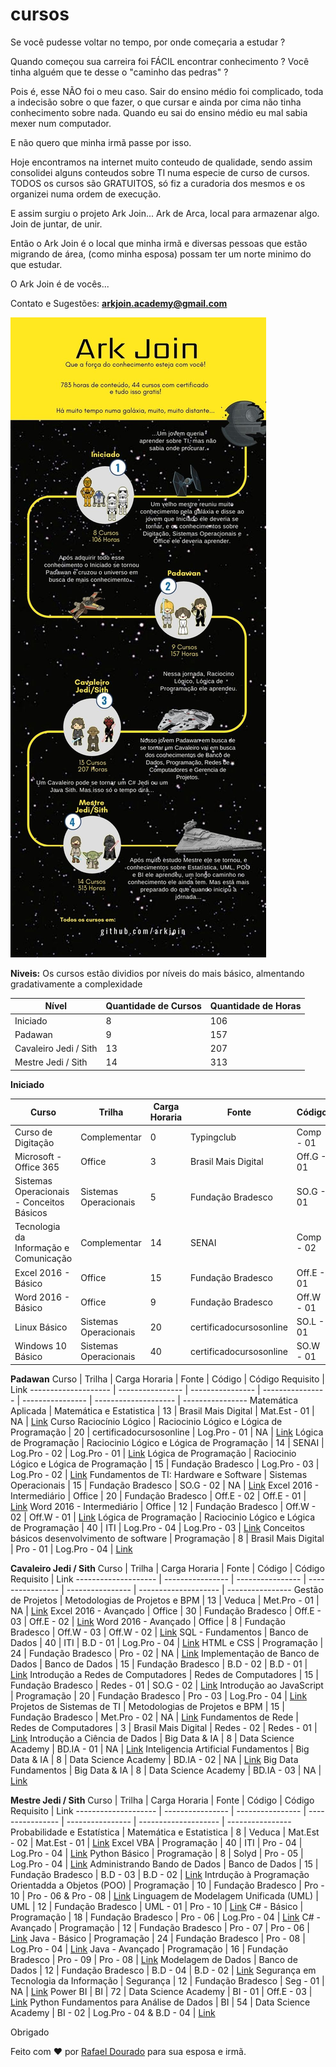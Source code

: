 # cursos

Se você pudesse voltar no tempo, por onde começaria a estudar ?

Quando começou sua carreira foi FÁCIL encontrar conhecimento ? Você tinha alguém que te desse o "caminho das pedras" ?

Pois é, esse NÃO foi o meu caso. Sair do ensino médio foi complicado, toda a indecisão sobre o que fazer, o que cursar e ainda por cima não tinha conhecimento sobre nada. Quando eu sai do ensino médio eu mal sabia mexer num computador.

E não quero que minha irmã passe por isso.

Hoje encontramos na internet muito conteudo de qualidade, sendo assim consolidei alguns conteudos sobre TI numa especie de curso de cursos. TODOS os cursos são GRATUITOS, só fiz a curadoria dos mesmos e os organizei numa ordem de execução.

E assim surgiu o projeto Ark Join...
Ark de Arca, local para armazenar algo.
Join de juntar, de unir.

Então o Ark Join é o local que minha irmã e diversas pessoas que estão migrando de área, (como minha esposa) possam ter um norte minimo do que estudar.


O Ark Join é de vocês...

Contato e Sugestões: **arkjoin.academy@gmail.com** 


![GitHub Logo](/imagens/Infografico.jpg)

**Niveis:**
Os cursos estão dividios por níveis do mais básico, almentando gradativamente a complexidade

Nível | Quantidade de Cursos | Quantidade de Horas
-------------------- | ---------------- | ----------------
Iniciado | 8 | 106
Padawan | 9 | 157
Cavaleiro Jedi / Sith | 13 | 207
Mestre Jedi / Sith | 14 | 313

**Iniciado**

Curso | Trilha | Carga Horaria | Fonte | Código | Código Requisito | Link
-------------------- | ---------------- | ---------------- | ---------------- | ---------------- | -------------------- |  ----------------
Curso de Digitação | Complementar | 0 | Typingclub | Comp - 01 | NA | [Link](https://www.typingclub.com/sportal/program-21.game)
Microsoft - Office 365 | Office | 3 | Brasil Mais Digital | Off.G - 01 | NA | [Link](http://www.brasilmaisdigital.org.br/index.php/pt-br/cursos-online/2017-05-23-17-40-54/51-microsoft-office-365/preview)
Sistemas Operacionais - Conceitos Básicos | Sistemas Operacionais | 5 | Fundação Bradesco | SO.G - 01 | NA | [Link](https://www.ev.org.br/cursos/sistemas-operacionais-conceitos-basicos)
Tecnologia da Informação e Comunicação | Complementar | 14 | SENAI | Comp - 02 | NA | [Link](http://www.ead.ms.senai.br/cursos/iniciacao_profissional/?c=Tecnologia_da_Informa%C3%A7%C3%A3o_e_Comunica%C3%A7%C3%A3o&id=16)
Excel 2016 - Básico | Office | 15 | Fundação Bradesco | Off.E - 01 | NA | [Link](https://www.ev.org.br/cursos/microsoft-excel-2016-basico)
Word 2016 - Básico | Office | 9 | Fundação Bradesco | Off.W - 01 | NA | [Link](https://www.ev.org.br/cursos/microsoft-word-2016-basico)
Linux Básico | Sistemas Operacionais | 20 | certificadocursosonline | SO.L - 01 | NA | [Link](https://certificadocursosonline.com/cursos/curso-de-linux-basico/)
Windows 10 Básico | Sistemas Operacionais | 40 | certificadocursosonline | SO.W - 01 | NA | [Link](https://certificadocursosonline.com/cursos/curso-de-windows-10/)


**Padawan**
Curso | Trilha | Carga Horaria | Fonte | Código | Código Requisito | Link
-------------------- | ---------------- | ---------------- | ---------------- | ---------------- | -------------------- |  ----------------
Matemática Aplicada | Matemática e Estatistica | 13 | Brasil Mais Digital | Mat.Est - 01 | NA | [Link](http://www.brasilmaisdigital.org.br/index.php/pt-br/cursos-online/2017-05-23-17-40-54/35-matematica-aplicada/preview)
Curso Raciocínio Lógico | Raciocinio Lógico e Lógica de Programação | 20 | certificadocursosonline | Log.Pro - 01 | NA | [Link](https://certificadocursosonline.com/cursos/curso-de-raciocinio-logico/)
Lógica de Programação | Raciocinio Lógico e Lógica de Programação | 14 | SENAI | Log.Pro - 02 | Log.Pro - 01 | [Link](http://www.ead.ms.senai.br/cursos/iniciacao_profissional/?c=L%C3%B3gica_de_Programa%C3%A7%C3%A3o&id=11)
Lógica de Programação | Raciocinio Lógico e Lógica de Programação | 15 | Fundação Bradesco | Log.Pro - 03 | Log.Pro - 02 | [Link](https://www.ev.org.br/cursos/fundamentos-de-logica-de-programacao)
Fundamentos de TI: Hardware e Software | Sistemas Operacionais | 15 | Fundação Bradesco | SO.G - 02 | NA | [Link](https://www.ev.org.br/cursos/fundamentos-de-ti-hardware-e-software)
Excel 2016 - Intermediário | Office | 20 | Fundação Bradesco | Off.E - 02 | Off.E - 01 | [Link](https://www.ev.org.br/cursos/microsoft-excel-2016-intermediario)
Word 2016 - Intermediário | Office | 12 | Fundação Bradesco | Off.W - 02 | Off.W - 01 | [Link](https://www.ev.org.br/cursos/microsoft-word-2016-intermediario)
Lógica de Programação | Raciocinio Lógico e Lógica de Programação | 40 | ITI | Log.Pro - 04 | Log.Pro - 03 | [Link](http://ead-social.itinovacao.org.br/course/introducao-a-logica-de-programacao/)
Conceitos básicos desenvolvimento de software | Programação | 8 | Brasil Mais Digital | Pro - 01 | Log.Pro - 04 | [Link](http://www.brasilmaisdigital.org.br/index.php/pt-br/cursos-online/2017-05-23-17-40-54/55-microsoft-conceitos-basicos-desenvolvimento-de-software/preview)


**Cavaleiro Jedi / Sith**
Curso | Trilha | Carga Horaria | Fonte | Código | Código Requisito | Link
-------------------- | ---------------- | ---------------- | ---------------- | ---------------- | -------------------- |  ----------------
Gestão de Projetos | Metodologias de Projetos e BPM | 13 | Veduca | Met.Pro - 01 | NA | [Link](https://play.veduca.org/curso-online-gestao-projetos)
Excel 2016 - Avançado | Office | 30 | Fundação Bradesco | Off.E - 03 | Off.E - 02 | [Link](https://www.ev.org.br/cursos/microsoft-excel-2016-avancado)
Word 2016 - Avançado | Office | 8 | Fundação Bradesco | Off.W - 03 | Off.W - 02 | [Link](https://www.ev.org.br/cursos/microsoft-word-2016-avancado)
SQL - Fundamentos | Banco de Dados | 40 | ITI | B.D - 01 | Log.Pro - 04 | [Link](http://www.itinovacao.org.br/sql/)
HTML e CSS | Programação | 24 | Fundação Bradesco | Pro - 02 | NA | [Link](https://www.ev.org.br/cursos/html-e-css-na-pratica)
Implementação de Banco de Dados | Banco de Dados | 15 | Fundação Bradesco | B.D - 02 | B.D - 01 | [Link](https://www.ev.org.br/cursos/implementando-bancos-de-dados)
Introdução a Redes de Computadores | Redes de Computadores | 15 | Fundação Bradesco | Redes - 01 | SO.G - 02 | [Link](https://www.ev.org.br/cursos/introducao-a-redes-de-computadores)
Introdução ao JavaScript | Programação | 20 | Fundação Bradesco | Pro - 03 | Log.Pro - 04 | [Link](https://www.ev.org.br/cursos/introducao-ao-javascript)
Projetos de Sistemas de TI | Metodologias de Projetos e BPM | 15 | Fundação Bradesco | Met.Pro - 02 | NA | [Link](https://www.ev.org.br/cursos/projetos-de-sistemas-de-ti)
Fundamentos de Rede | Redes de Computadores | 3 | Brasil Mais Digital | Redes - 02 | Redes - 01 | [Link](http://www.brasilmaisdigital.org.br/index.php/pt-br/cursos-online/2017-05-23-17-40-54/53-microsoft-fundamentos-de-rede/preview)
Introdução a Ciência de Dados | Big Data & IA | 8 | Data Science Academy | BD.IA - 01 | NA | [Link](https://www.datascienceacademy.com.br/course?courseid=introduo--cincia-de-dados)
Inteligencia Artificial Fundamentos | Big Data & IA | 8 | Data Science Academy | BD.IA - 02 | NA | [Link](https://www.datascienceacademy.com.br/course?courseid=inteligencia-artificial-fundamentos)
Big Data Fundamentos | Big Data & IA | 8 | Data Science Academy | BD.IA - 03 | NA | [Link](https://www.datascienceacademy.com.br/course?courseid=big-data-fundamentos)


**Mestre Jedi / Sith**
Curso | Trilha | Carga Horaria | Fonte | Código | Código Requisito | Link
-------------------- | ---------------- | ---------------- | ---------------- | ---------------- | -------------------- |  ----------------
Probabilidade e Estatística | Matemática e Estatistica | 8 | Veduca | Mat.Est - 02 | Mat.Est - 01 | [Link](https://play.veduca.org/curso-online-probabilidade-e-estatistica)
Excel VBA | Programação | 40 | ITI | Pro - 04 | Log.Pro - 04 | [Link](http://ead-social.itinovacao.org.br/course/excel-2013-vba-modulo-i/)
Python Básico | Programação | 8 | Solyd | Pro - 05 | Log.Pro - 04 | [Link](https://solyd.com.br/treinamentos/python-basico/)
Administrando Bando de Dados | Banco de Dados | 15 | Fundação Bradesco | B.D - 03 | B.D - 02 | [Link](https://www.ev.org.br/cursos/administrando-bancos-de-dados)
Intrdução à Programação Orientadda a Objetos (POO) | Programação | 10 | Fundação Bradesco | Pro - 10 | Pro - 06 & Pro - 08 | [Link](https://www.ev.org.br/cursos/introducao-a-programacao-orientada-a-objetos-poo)
Linguagem de Modelagem Unificada (UML) | UML | 12 | Fundação Bradesco | UML - 01 | Pro - 10 | [Link](https://www.ev.org.br/cursos/linguagem-de-modelagem-unificada-uml)
C# - Básico | Programação | 18 | Fundação Bradesco | Pro - 06 | Log.Pro - 04 | [Link](https://www.ev.org.br/cursos/linguagem-de-programacao-c-basico)
C# - Avançado | Programação | 12 | Fundação Bradesco | Pro - 07 | Pro - 06 | [Link](https://www.ev.org.br/cursos/linguagem-de-programacao-c-avancado)
Java - Básico | Programação | 24 | Fundação Bradesco | Pro - 08 | Log.Pro - 04 | [Link](https://www.ev.org.br/cursos/linguagem-de-programacao-java-basico)
Java - Avançado | Programação | 16 | Fundação Bradesco | Pro - 09 | Pro - 08 | [Link](https://www.ev.org.br/cursos/linguagem-de-programacao-java-avancado)
Modelagem de Dados | Banco de Dados | 12 | Fundação Bradesco | B.D - 04 | B.D - 02 | [Link](https://www.ev.org.br/cursos/modelagem-de-dados)
Segurança em Tecnologia da Informação | Segurança | 12 | Fundação Bradesco | Seg - 01 | NA | [Link](https://www.ev.org.br/cursos/seguranca-em-tecnologia-da-informacao)
Power BI | BI | 72 | Data Science Academy | BI - 01 | Off.E - 03 | [Link](https://www.datascienceacademy.com.br/course?courseid=microsoft-power-bi-para-data-science)
Python Fundamentos para Análise de Dados | BI | 54 | Data Science Academy | BI - 02 | Log.Pro - 04 & B.D - 04 | [Link](https://www.datascienceacademy.com.br/course?courseid=python-fundamentos)



Obrigado

Feito com :heart: por [Rafael Dourado](https://github.com/rafaelrd-dev) para sua esposa e irmã.
